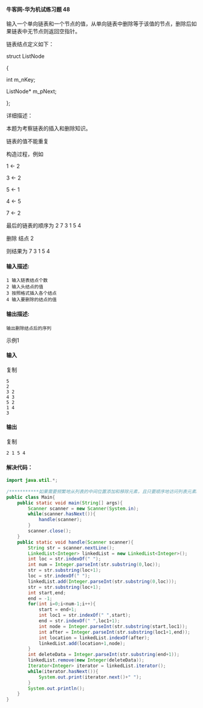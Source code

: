 #### 牛客网-华为机试练习题 48

输入一个单向链表和一个节点的值，从单向链表中删除等于该值的节点，删除后如果链表中无节点则返回空指针。

链表结点定义如下：

struct ListNode

{

int       m_nKey;

ListNode* m_pNext;

};

详细描述：

本题为考察链表的插入和删除知识。

链表的值不能重复

构造过程，例如

1 <- 2

3 <- 2

5 <- 1

4 <- 5

7 <- 2

最后的链表的顺序为 2 7 3 1 5 4

删除 结点 2

则结果为 7 3 1 5 4

#### 输入描述:

```
1 输入链表结点个数
2 输入头结点的值
3 按照格式插入各个结点
4 输入要删除的结点的值
```

#### 输出描述:

```
输出删除结点后的序列
```

示例1

#### 输入

复制

```
5
2
3 2
4 3
5 2
1 4
3
```

#### 输出

复制

```
2 1 5 4
```

#### 解决代码：

```java
import java.util.*;
 
/***********如果需要频繁地从列表的中间位置添加和移除元素，且只要顺序地访问列表元素时，LinkedList实现更好************/
public class Main{
    public static void main(String[] args){
        Scanner scanner = new Scanner(System.in);
        while(scanner.hasNext()){
            handle(scanner);
        }
        scanner.close();
    }
    public static void handle(Scanner scanner){
        String str = scanner.nextLine();
        LinkedList<Integer> linkedList = new LinkedList<Integer>();
        int loc = str.indexOf(" ");
        int num = Integer.parseInt(str.substring(0,loc));
        str = str.substring(loc+1);
        loc = str.indexOf(" ");
        linkedList.add(Integer.parseInt(str.substring(0,loc)));
        str = str.substring(loc+1);
        int start,end;
        end = -1;
        for(int i=0;i<num-1;i++){
            start = end+1;
            int loc1 = str.indexOf(" ",start);
            end = str.indexOf(" ",loc1+1);
            int node = Integer.parseInt(str.substring(start,loc1));
            int after = Integer.parseInt(str.substring(loc1+1,end));
            int location = linkedList.indexOf(after);
            linkedList.add(location+1,node);
        }
        int deleteData = Integer.parseInt(str.substring(end+1));
        linkedList.remove(new Integer(deleteData));
        Iterator<Integer> iterator = linkedList.iterator();
        while(iterator.hasNext()){
            System.out.print(iterator.next()+" ");
        }
        System.out.println();
    }
}
```

